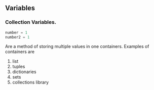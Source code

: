 ## Variables

### Collection Variables.

```python
number = 1
number2 = 1
```

Are a method of storing multiple values in one containers.
Examples of containers are
1. list
2. tuples
3. dictionaries
4. sets
5. collections library
